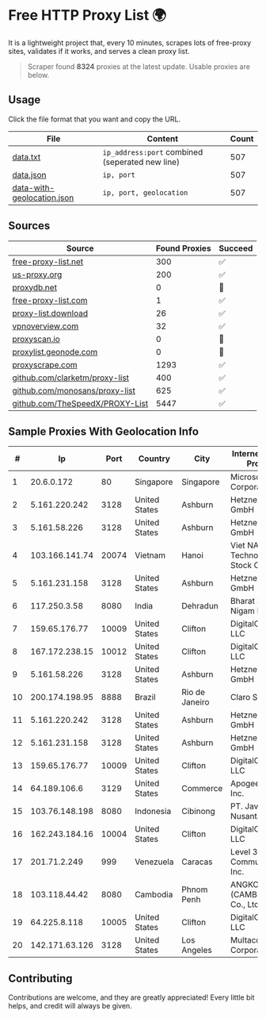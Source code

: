 
# Free HTTP Proxy List 🌍

It is a lightweight project that, every 10 minutes, scrapes lots of free-proxy sites, validates if it works, and serves a clean proxy list.


> Scraper found **8324** proxies at the latest update. Usable proxies are below.

## Usage

Click the file format that you want and copy the URL.


|File|Content|Count|
|----|-------|-----|
|[data.txt](https://raw.githubusercontent.com/themiralay/Proxy-List-World/master/data.txt)|`ip_address:port` combined (seperated new line)|507|
|[data.json](https://raw.githubusercontent.com/themiralay/Proxy-List-World/master/data.json)|`ip, port`|507|
|[data-with-geolocation.json](https://raw.githubusercontent.com/themiralay/Proxy-List-World/master/data-with-geolocation.json)|`ip, port, geolocation`|507|

## Sources

|Source|Found Proxies|Succeed|
|------|-------------|-------|
|[free-proxy-list.net](https://free-proxy-list.net)|300|✅|
|[us-proxy.org](https://www.us-proxy.org)|200|✅|
|[proxydb.net](http://proxydb.net)|0|🚫|
|[free-proxy-list.com](https://free-proxy-list.com/?page=&port=&type%5B%5D=http&type%5B%5D=https&up_time=0&search=Search)|1|✅|
|[proxy-list.download](https://www.proxy-list.download/HTTP)|26|✅|
|[vpnoverview.com](https://vpnoverview.com/privacy/anonymous-browsing/free-proxy-servers)|32|✅|
|[proxyscan.io](https://www.proxyscan.io)|0|🚫|
|[proxylist.geonode.com](https://proxylist.geonode.com/api/proxy-list?limit=300&page=1&sort_by=lastChecked&sort_type=desc&protocols=http,https)|0|🚫|
|[proxyscrape.com](https://api.proxyscrape.com/v2/?request=displayproxies&protocol=http&timeout=10000&country=all&ssl=all&anonymity=all)|1293|✅|
|[github.com/clarketm/proxy-list](https://raw.githubusercontent.com/clarketm/proxy-list/master/proxy-list-raw.txt)|400|✅|
|[github.com/monosans/proxy-list](https://raw.githubusercontent.com/monosans/proxy-list/main/proxies/http.txt)|625|✅|
|[github.com/TheSpeedX/PROXY-List](https://raw.githubusercontent.com/TheSpeedX/PROXY-List/master/http.txt)|5447|✅|


## Sample Proxies With Geolocation Info

|#|Ip|Port|Country|City|Internet Service Provider|
|-|--|----|-------|----|-------------------------|
|1|20.6.0.172|80|Singapore|Singapore|Microsoft Corporation|
|2|5.161.220.242|3128|United States|Ashburn|Hetzner Online GmbH|
|3|5.161.58.226|3128|United States|Ashburn|Hetzner Online GmbH|
|4|103.166.141.74|20074|Vietnam|Hanoi|Viet NAM Cloud Technology Joint Stock Company|
|5|5.161.231.158|3128|United States|Ashburn|Hetzner Online GmbH|
|6|117.250.3.58|8080|India|Dehradun|Bharat Sanchar Nigam Ltd|
|7|159.65.176.77|10009|United States|Clifton|DigitalOcean, LLC|
|8|167.172.238.15|10012|United States|Clifton|DigitalOcean, LLC|
|9|5.161.58.226|3128|United States|Ashburn|Hetzner Online GmbH|
|10|200.174.198.95|8888|Brazil|Rio de Janeiro|Claro S.A|
|11|5.161.220.242|3128|United States|Ashburn|Hetzner Online GmbH|
|12|5.161.231.158|3128|United States|Ashburn|Hetzner Online GmbH|
|13|159.65.176.77|10009|United States|Clifton|DigitalOcean, LLC|
|14|64.189.106.6|3129|United States|Commerce|Apogee Telecom Inc.|
|15|103.76.148.198|8080|Indonesia|Cibinong|PT. Java Digital Nusantara|
|16|162.243.184.16|10004|United States|Clifton|DigitalOcean, LLC|
|17|201.71.2.249|999|Venezuela|Caracas|Level 3 Communications, Inc.|
|18|103.118.44.42|8080|Cambodia|Phnom Penh|ANGKOR E & C (CAMBODIA) Co., Ltd.|
|19|64.225.8.118|10005|United States|Clifton|DigitalOcean, LLC|
|20|142.171.63.126|3128|United States|Los Angeles|Multacom Corporation|



## Contributing

Contributions are welcome, and they are greatly appreciated! Every
little bit helps, and credit will always be given.

